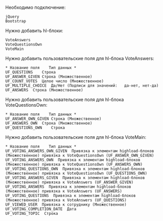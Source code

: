 Необходимо подключение:

    jQuery
    Bootstrap


Нужно добавить hl-блоки:

    VoteAnswers
    VoteQuestionsOwn
    VoteMain


Нужно добавить пользовательские поля для hl-блока VoteAnswers:

    * Название поля    Тип данных *
    UF_QUESTIONS	Строка
    UF_ANSWER_GIVEN	Строка (Множественное)
    UF_COUNT_VOTES	Целое число (Множественное)
    UF_MULTIPLE_CHOICE	Да/Нет (Подписи для значений:	да-нет, нет-да)
    UF_ANSWERS	Строка (Множественное)


Нужно добавить пользовательские поля для hl-блока VoteQuestionsOwn:

    * Название поля    Тип данных *
    UF_ANSWER_OWN_GIVEN	Строка (Множественное)
    UF_ANSWERS_OWN	Строка (Множественное)
    UF_QUESTIONS_OWN	Строка


Нужно добавить пользовательские поля для hl-блока VoteMain:

    * Название поля    Тип данных *
    UF_VOTING_ANSWERS_OWN_GIVEN  Привязка к элементам highload-блоков (Множественное) привязка к VoteQuestionsOwn (UF_ANSWER_OWN_GIVEN)
    UF_VOTING_ANSWERS_OWN  Привязка к элементам highload-блоков (Множественное) привязка к VoteQuestionsOwn (UF_ANSWERS_OWN)
    UF_VOTING_QUESTIONS_OWN  Привязка к элементам highload-блоков (Множественное) привязка к VoteQuestionsOwn (UF_QUESTIONS_OWN)
    UF_VOTING_ANSWERS_GIVEN  Привязка к элементам highload-блоков (Множественное) привязка к VoteAnswers (UF_ANSWER_GIVEN)
    UF_VOTING_ANSWERS  Привязка к элементам highload-блоков (Множественное) привязка к VoteAnswers (UF_ANSWERS)
    UF_VOTING_QUESTIONS  Привязка к элементам highload-блоков (Множественное) привязка к VoteAnswers (UF_QUESTIONS)
    UF_VIEWED_USER  Привязка к сотруднику (Множественное)
    UF_VOTING_COMPLETION_DATE  Дата
    UF_VOTING_TOPIC  Строка
